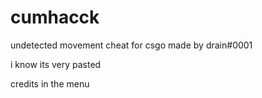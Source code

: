 # cumhacck
undetected movement cheat for csgo made by drain#0001

i know its very pasted

credits in the menu
